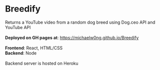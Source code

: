 # Breedify
Returns a YouTube video from a random dog breed using Dog.ceo API and YouTube API <br/>
<br/>
**Deployed on GH pages at**: https://michaelw0ng.github.io/Breedify
<br/>
<br/>
**Frontend**: React, HTML/CSS
<br/>
**Backend**: Node
<br/>
<br/>
Backend server is hosted on Heroku


